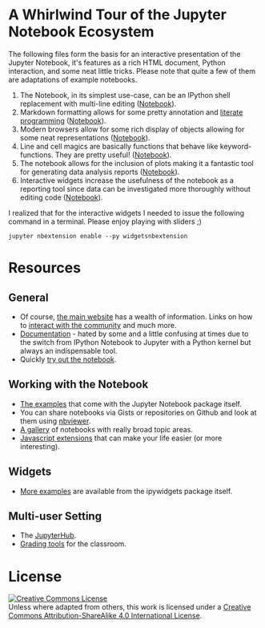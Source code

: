 # A Whirlwind Tour of the Jupyter Notebook Ecosystem

The following files form the basis for an interactive presentation of the Jupyter Notebook, it's features as a rich HTML document, Python interaction, and some neat little tricks. Please note that quite a few of them are adaptations of example notebooks.

1. The Notebook, in its simplest use-case, can be an IPython shell replacement with multi-line editing ([Notebook](shell_replacement.ipynb)).
2. Markdown formatting allows for some pretty annotation and [literate programming](https://en.wikipedia.org/wiki/Literate_programming) ([Notebook](markdown_formatting.ipynb)).
3. Modern browsers allow for some rich display of objects allowing for some neat representations ([Notebook](rich_output.ipynb)).
4. Line and cell magics are basically functions that behave like keyword-functions. They are pretty useful! ([Notebook](magics.ipynb)).
5. The notebook allows for the inclusion of plots making it a fantastic tool for generating data analysis reports ([Notebook](plots.ipynb)).
6. Interactive widgets increase the usefulness of the notebook as a reporting tool since data can be investigated more thoroughly without editing code ([Notebook](interact.ipynb)).

I realized that for the interactive widgets I needed to issue the following
command in a terminal. Please enjoy playing with sliders ;)

    jupyter nbextension enable --py widgetsnbextension

# Resources

## General

* Of course, [the main website](http://jupyter.org/) has a wealth of information. Links on how to [interact with the community](http://jupyter.org/community.html) and much more.
* [Documentation](http://jupyter.readthedocs.io/en/latest/index.html) - hated by some and a little confusing at times due to the switch from IPython Notebook to Jupyter with a Python kernel but always an indispensable tool.
* Quickly [try out the notebook](https://try.jupyter.org/).

## Working with the Notebook

* [The examples](https://github.com/jupyter/notebook/tree/master/docs/source/examples/Notebook) that come with the Jupyter Notebook package itself.
* You can share notebooks via Gists or repositories on Github and look at them using [nbviewer](http://nbviewer.jupyter.org/).
* [A gallery](https://github.com/ipython/ipython/wiki/A-gallery-of-interesting-IPython-Notebooks#introductory-tutorials) of notebooks with really broad topic areas.
* [Javascript extensions](https://github.com/ipython-contrib/IPython-notebook-extensions/wiki/Home-4.x-%28Jupyter%29) that can make your life easier (or more interesting).

## Widgets

* [More examples](https://github.com/ipython/ipywidgets/blob/master/docs/source/examples/Index.ipynb) are available from the ipywidgets package itself.

## Multi-user Setting

* The [JupyterHub](https://jupyterhub.readthedocs.io/en/latest/).
* [Grading tools](https://github.com/jupyter/nbgrader) for the classroom.

# License

<a rel="license" href="http://creativecommons.org/licenses/by-sa/4.0/"><img alt="Creative Commons License" style="border-width:0" src="https://i.creativecommons.org/l/by-sa/4.0/88x31.png" /></a><br />Unless where adapted from others, this work is licensed under a <a rel="license" href="http://creativecommons.org/licenses/by-sa/4.0/">Creative Commons Attribution-ShareAlike 4.0 International License</a>.
